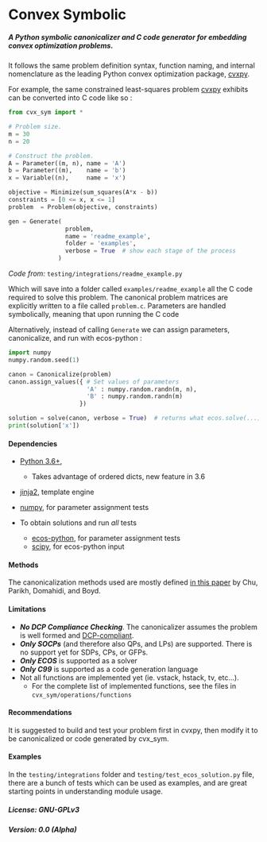 # Convex Symbolic

##### A Python symbolic canonicalizer and C code generator for embedding convex optimization problems.

It follows the same problem definition syntax, function naming, and internal nomenclature as the leading Python convex optimization package, [cvxpy](https://github.com/cvxgrp/cvxpy/tree/1.0).

For example, the same constrained least-squares problem [cvxpy](https://github.com/cvxgrp/cvxpy/tree/1.0) exhibits can be converted into C code like so :

```python
from cvx_sym import *

# Problem size.
m = 30
n = 20

# Construct the problem.
A = Parameter((m, n), name = 'A')
b = Parameter((m),    name = 'b')
x = Variable((n),     name = 'x')

objective = Minimize(sum_squares(A*x - b))
constraints = [0 <= x, x <= 1]
problem  = Problem(objective, constraints)

gen = Generate(
                problem,
                name = 'readme_example',
                folder = 'examples',
                verbose = True  # show each stage of the process
              )
```
*Code from:* `testing/integrations/readme_example.py`

Which will save into a folder called `examples/readme_example` all the C code required to solve this problem. The canonical problem matrices are explicitly written to a file called `problem.c`. Parameters are handled symbolically, meaning that upon running the C code

Alternatively, instead of calling `Generate` we can assign parameters, canonicalize, and run with ecos-python :

```python
import numpy
numpy.random.seed(1)

canon = Canonicalize(problem)
canon.assign_values({ # Set values of parameters
                      'A' : numpy.random.randn(m, n),
                      'B' : numpy.random.randn(m)
                    })

solution = solve(canon, verbose = True)  # returns what ecos.solve(...) returns
print(solution['x'])
```

#### Dependencies

- [Python 3.6+](https://www.python.org/),
  - Takes advantage of ordered dicts, new feature in 3.6
- [jinja2](http://jinja.pocoo.org/docs/2.10/), template engine
- [numpy](http://www.numpy.org/), for parameter assignment tests

- To obtain solutions and run *all* tests
  - [ecos-python](https://github.com/embotech/ecos-python), for parameter assignment tests
  - [scipy](https://www.scipy.org/), for ecos-python input

#### Methods
The canonicalization methods used are mostly defined [in this paper](https://web.stanford.edu/~boyd/papers/pdf/ecos_codegen_ecc.pdf) by Chu, Parikh, Domahidi, and Boyd.

#### Limitations
- ***No DCP Compliance Checking***. The canonicalizer assumes the problem is well formed and [DCP-compliant](http://dcp.stanford.edu/rules).
- ***Only SOCPs*** (and therefore also QPs, and LPs) are supported. There is no support yet for SDPs, CPs, or GFPs.
- ***Only ECOS*** is supported as a solver
- ***Only C99*** is supported as a code generation language
- Not all functions are implemented yet (ie. vstack, hstack, tv, etc...).
  - For the complete list of implemented functions, see the files in `cvx_sym/operations/functions`

#### Recommendations
It is suggested to build and test your problem first in cvxpy, then modify it to be canonicalized or code generated by cvx_sym.

#### Examples
In the  `testing/integrations` folder and `testing/test_ecos_solution.py` file, there are a bunch of tests which can be used as examples, and are great starting points in understanding module usage.

##### License: *GNU-GPLv3*
##### Version: *0.0 (Alpha)*
